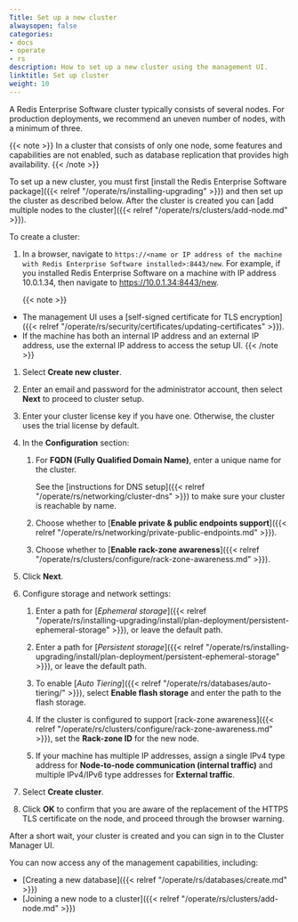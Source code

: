 ```yaml
---
Title: Set up a new cluster
alwaysopen: false
categories:
- docs
- operate
- rs
description: How to set up a new cluster using the management UI.
linktitle: Set up cluster
weight: 10
---
```

A Redis Enterprise Software cluster typically consists of several nodes.
For production deployments, we recommend an uneven number of nodes, with a minimum of three.

{{< note >}}
In a cluster that consists of only one node, some features and capabilities are not enabled,
such as database replication that provides high availability.
{{< /note >}}

To set up a new cluster, you must first [install the Redis Enterprise Software package]({{< relref "/operate/rs/installing-upgrading" >}})
and then set up the cluster as described below.
After the cluster is created you can [add multiple nodes to the cluster]({{< relref "/operate/rs/clusters/add-node.md" >}}).

To create a cluster:

1. In a browser, navigate to `https://<name or IP address of the machine with Redis Enterprise Software installed>:8443/new`.
    For example, if you installed Redis Enterprise Software on a machine with IP address 10.0.1.34, then navigate to <https://10.0.1.34:8443/new>.

    {{< note >}}
- The management UI uses a [self-signed certificate for TLS encryption]({{< relref "/operate/rs/security/certificates/updating-certificates" >}}).
- If the machine has both an internal IP address and an external IP address, use the external IP address to access the setup UI.
    {{< /note >}}

1. Select **Create new cluster**.

1. Enter an email and password for the administrator account, then select **Next** to proceed to cluster setup.

1. Enter your cluster license key if you have one. Otherwise, the cluster uses the trial license by default.

1. In the **Configuration** section:

    1. For **FQDN (Fully Qualified Domain Name)**, enter a unique name for the cluster.

        See the [instructions for DNS setup]({{< relref "/operate/rs/networking/cluster-dns" >}})
        to make sure your cluster is reachable by name.

    1. Choose whether to [**Enable private & public endpoints support**]({{< relref "/operate/rs/networking/private-public-endpoints.md" >}}).

    1. Choose whether to [**Enable rack-zone awareness**]({{< relref "/operate/rs/clusters/configure/rack-zone-awareness.md" >}}).

1. Click **Next**.

1. Configure storage and network settings:

    1. Enter a path for [*Ephemeral storage*]({{< relref "/operate/rs/installing-upgrading/install/plan-deployment/persistent-ephemeral-storage" >}}), or leave the default path.

    1. Enter a path for [*Persistent storage*]({{< relref "/operate/rs/installing-upgrading/install/plan-deployment/persistent-ephemeral-storage" >}}),
        or leave the default path.

    1. To enable [*Auto Tiering*]({{< relref "/operate/rs/databases/auto-tiering/" >}}),
        select **Enable flash storage** and enter the path to the flash storage.

    1. If the cluster is configured to support [rack-zone awareness]({{< relref "/operate/rs/clusters/configure/rack-zone-awareness.md" >}}), set the **Rack-zone ID** for the new node.

    1. If your machine has multiple IP addresses, assign a single IPv4 type address for **Node-to-node communication (internal traffic)** and multiple IPv4/IPv6 type addresses for **External traffic**.

1. Select **Create cluster**.

1. Click **OK** to confirm that you are aware of the replacement of the HTTPS TLS certificate on the node,
    and proceed through the browser warning.

After a short wait, your cluster is created and you can sign in to the Cluster Manager UI.

You can now access any of the management capabilities, including:

- [Creating a new database]({{< relref "/operate/rs/databases/create.md" >}})
- [Joining a new node to a cluster]({{< relref "/operate/rs/clusters/add-node.md" >}})
